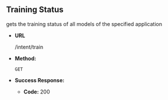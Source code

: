 **Training Status**
----
  gets the training status of all models of the specified application

* **URL**

  /intent/train

* **Method:**

  `GET`


* **Success Response:**

  * **Code:** 200 <br />
  